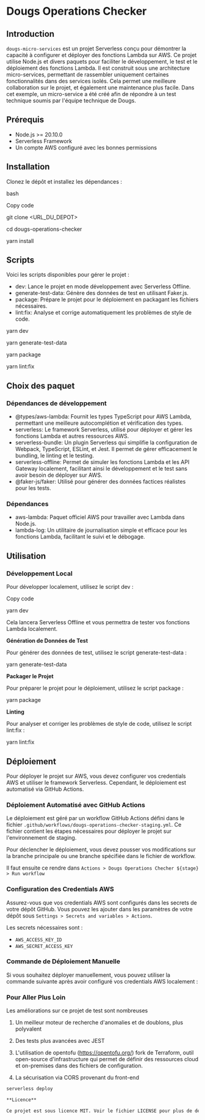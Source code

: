 ﻿# Dougs Operations Checker

## Introduction

`dougs-micro-services` est un projet Serverless conçu pour démontrer la capacité à configurer et déployer des fonctions Lambda sur AWS. Ce projet utilise Node.js et divers paquets pour faciliter le développement, le test et le déploiement des fonctions Lambda. Il est construit sous une architecture micro-services, permettant de rassembler uniquement certaines fonctionnalités dans des services isolés. Cela permet une meilleure collaboration sur le projet, et également une maintenance plus facile. Dans cet exemple, un micro-service a été créé afin de répondre à un test technique soumis par l'équipe technique de Dougs.

## Prérequis

- Node.js >= 20.10.0
- Serverless Framework
- Un compte AWS configuré avec les bonnes permissions

## Installation

Clonez le dépôt et installez les dépendances :

bash

Copy code

git clone <URL\_DU\_DEPOT>

cd dougs-operations-checker

yarn install

## Scripts

Voici les scripts disponibles pour gérer le projet :

- dev: Lance le projet en mode développement avec Serverless Offline.
- generate-test-data: Génère des données de test en utilisant Faker.js.
- package: Prépare le projet pour le déploiement en packagant les fichiers nécessaires.
- lint:fix: Analyse et corrige automatiquement les problèmes de style de code.

yarn dev

yarn generate-test-data

yarn package

yarn lint:fix

## Choix des paquet

### Dépendances de développement

- @types/aws-lambda: Fournit les types TypeScript pour AWS Lambda, permettant une meilleure autocomplétion et vérification des types.
- serverless: Le framework Serverless, utilisé pour déployer et gérer les fonctions Lambda et autres ressources AWS.
- serverless-bundle: Un plugin Serverless qui simplifie la configuration de Webpack, TypeScript, ESLint, et Jest. Il permet de gérer efficacement le bundling, le linting et le testing.
- serverless-offline: Permet de simuler les fonctions Lambda et les API Gateway localement, facilitant ainsi le développement et le test sans avoir besoin de déployer sur AWS.
- @faker-js/faker: Utilisé pour générer des données factices réalistes pour les tests.

### Dépendances

- aws-lambda: Paquet officiel AWS pour travailler avec Lambda dans Node.js.
- lambda-log: Un utilitaire de journalisation simple et efficace pour les fonctions Lambda, facilitant le suivi et le débogage.

## Utilisation

### Développement Local

Pour développer localement, utilisez le script dev :

Copy code

yarn dev

Cela lancera Serverless Offline et vous permettra de tester vos fonctions Lambda localement.

**Génération de Données de Test**

Pour générer des données de test, utilisez le script generate-test-data :

yarn generate-test-data

**Packager le Projet**

Pour préparer le projet pour le déploiement, utilisez le script package :

yarn package

**Linting**

Pour analyser et corriger les problèmes de style de code, utilisez le script lint:fix :

yarn lint:fix

## Déploiement

Pour déployer le projet sur AWS, vous devez configurer vos credentials AWS et utiliser le framework Serverless. Cependant, le déploiement est automatisé via GitHub Actions.

### Déploiement Automatisé avec GitHub Actions

Le déploiement est géré par un workflow GitHub Actions défini dans le fichier `.github/workflows/dougs-operations-checker-staging.yml`. Ce fichier contient les étapes nécessaires pour déployer le projet sur l'environnement de staging.

Pour déclencher le déploiement, vous devez pousser vos modifications sur la branche principale ou une branche spécifiée dans le fichier de workflow.

Il faut ensuite ce rendre dans `Actions > Dougs Operations Checher ${stage} > Run workflow`

### Configuration des Credentials AWS

Assurez-vous que vos credentials AWS sont configurés dans les secrets de votre dépôt GitHub. Vous pouvez les ajouter dans les paramètres de votre dépôt sous `Settings > Secrets and variables > Actions`.

Les secrets nécessaires sont :

- `AWS_ACCESS_KEY_ID`
- `AWS_SECRET_ACCESS_KEY`

### Commande de Déploiement Manuelle

Si vous souhaitez déployer manuellement, vous pouvez utiliser la commande suivante après avoir configuré vos credentials AWS localement :


### Pour Aller Plus Loin

Les améliorations sur ce projet de test sont nombreuses

1) Un meilleur moteur de recherche d'anomalies et de doublons, plus polyvalent

2) Des tests plus avancées avec JEST

3) L'utilisation de opentofu (https://opentofu.org/) fork de Terraform, outil open-source d'infrastructure qui permet de définir des ressources cloud et on-premises dans des fichiers de configuration.

4) La sécurisation via CORS provenant du front-end

```bash
serverless deploy

**Licence**

Ce projet est sous licence MIT. Voir le fichier LICENSE pour plus de détails.

